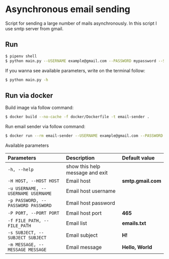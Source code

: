 # Asynchronous email sending

Script for sending a large number of mails asynchronously.
In this script I use smtp server from gmail.

## Run

```.bash
$ pipenv shell
$ python main.py --USERNAME example@gmail.com --PASSWORD mypassword --SUBJECT 'Test subject' --MESSAGE 'Test message'
```

If you wanna see available parameters, write on the terminal follow:

```.bash
$ python main.py -h
``` 

## Run via docker

Build image via follow command:

```.bash
$ docker build --no-cache -f docker/Dockerfile -t email-sender . 
```

Run email sender via follow command:

```bash
$ docker run --rm email-sender --USERNAME example@gmail.com --PASSWORD mypassword --SUBJECT 'Test subject' --MESSAGE 'Test message'
```

Available parameters

| Parameters    | Description   |    Default value  |
| :---         |     :---      |          :--- |   
| `-h, --help`  | show this help message and exit  |               |
| `-H HOST, --HOST HOST`  | Email host | **smtp.gmail.com**        |
| `-u USERNAME, --USERNAME USERNAME`  | Email host username |      |
| `-p PASSWORD, --PASSWORD PASSWORD`  | Email host password |      |
| `-P PORT, --PORT PORT`  | Email host port | **465**              |
| `-f FILE_PATH, --FILE_PATH`  | Email list | **emails.txt**       |
| `-s SUBJECT, --SUBJECT SUBJECT`  | Email subject | **H!**        |
| `-m MESSAGE, --MESSAGE MESSAGE`  | Email message | **Hello, World**  |
